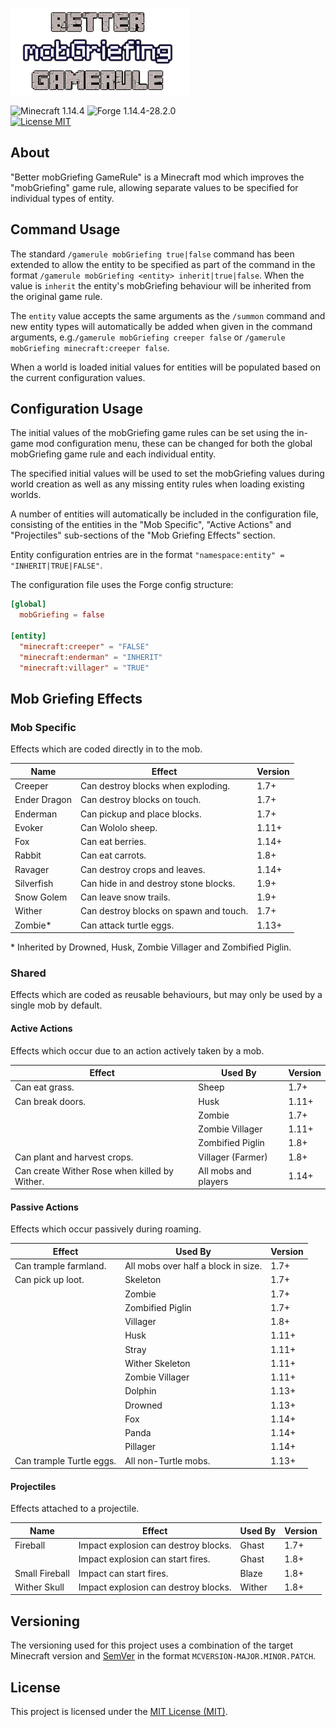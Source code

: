![Better mobGriefing GameRule](src/main/resources/logo.png)

![Minecraft 1.14.4](https://img.shields.io/badge/Minecraft-1.14.4-lightgrey.svg)
![Forge 1.14.4-28.2.0](https://img.shields.io/badge/Forge-1.14.4--28.2.0-lightgrey.svg)  
[![License MIT](https://img.shields.io/badge/License-MIT-blue.svg)](LICENSE)

## About
"Better mobGriefing GameRule" is a Minecraft mod which improves the
"mobGriefing" game rule, allowing separate values to be specified for individual
types of entity.

## Command Usage
The standard `/gamerule mobGriefing true|false` command has been extended to
allow the entity to be specified as part of the command in the format `/gamerule
mobGriefing <entity> inherit|true|false`. When the value is `inherit` the
entity's mobGriefing behaviour will be inherited from the original game rule.

The `entity` value accepts the same arguments as the `/summon` command and new
entity types will automatically be added when given in the command arguments,
e.g.`/gamerule mobGriefing creeper false` or `/gamerule mobGriefing
minecraft:creeper false`.

When a world is loaded initial values for entities will be populated based on
the current configuration values.

## Configuration Usage
The initial values of the mobGriefing game rules can be set using the in-game
mod configuration menu, these can be changed for both the global mobGriefing
game rule and each individual entity.

The specified initial values will be used to set the mobGriefing values during
world creation as well as any missing entity rules when loading existing worlds.

A number of entities will automatically be included in the configuration file,
consisting of the entities in the "Mob Specific", "Active Actions" and
"Projectiles" sub-sections of the "Mob Griefing Effects" section.

Entity configuration entries are in the format `"namespace:entity" =
"INHERIT|TRUE|FALSE"`.

The configuration file uses the Forge config structure:
```toml
[global]
  mobGriefing = false

[entity]
  "minecraft:creeper" = "FALSE"
  "minecraft:enderman" = "INHERIT"
  "minecraft:villager" = "TRUE"
```

## Mob Griefing Effects
### Mob Specific
Effects which are coded directly in to the mob.

| Name         | Effect                                 | Version |
| ------------ | -------------------------------------- | ------- |
| Creeper      | Can destroy blocks when exploding.     | 1.7+    |
| Ender Dragon | Can destroy blocks on touch.           | 1.7+    |
| Enderman     | Can pickup and place blocks.           | 1.7+    |
| Evoker       | Can Wololo sheep.                      | 1.11+   |
| Fox          | Can eat berries.                       | 1.14+   |
| Rabbit       | Can eat carrots.                       | 1.8+    |
| Ravager      | Can destroy crops and leaves.          | 1.14+   |
| Silverfish   | Can hide in and destroy stone blocks.  | 1.9+    |
| Snow Golem   | Can leave snow trails.                 | 1.9+    |
| Wither       | Can destroy blocks on spawn and touch. | 1.7+    |
| Zombie*      | Can attack turtle eggs.                | 1.13+   |

\* Inherited by Drowned, Husk, Zombie Villager and Zombified Piglin.

### Shared
Effects which are coded as reusable behaviours, but may only be used by a single
mob by default.

#### Active Actions
Effects which occur due to an action actively taken by a mob.

| Effect                                        | Used By              | Version |
| --------------------------------------------- | -------------------- | ------- |
| Can eat grass.                                | Sheep                | 1.7+    |
| Can break doors.                              | Husk                 | 1.11+   |
|                                               | Zombie               | 1.7+    |
|                                               | Zombie Villager      | 1.11+   |
|                                               | Zombified Piglin     | 1.8+    |
| Can plant and harvest crops.                  | Villager (Farmer)    | 1.8+    |
| Can create Wither Rose when killed by Wither. | All mobs and players | 1.14+   |

#### Passive Actions
Effects which occur passively during roaming.

| Effect                   | Used By                             | Version |
| ------------------------ | ----------------------------------- | ------- |
| Can trample farmland.    | All mobs over half a block in size. | 1.7+    |
| Can pick up loot.        | Skeleton                            | 1.7+    |
|                          | Zombie                              | 1.7+    |
|                          | Zombified Piglin                    | 1.7+    |
|                          | Villager                            | 1.8+    |
|                          | Husk                                | 1.11+   |
|                          | Stray                               | 1.11+   |
|                          | Wither Skeleton                     | 1.11+   |
|                          | Zombie Villager                     | 1.11+   |
|                          | Dolphin                             | 1.13+   |
|                          | Drowned                             | 1.13+   |
|                          | Fox                                 | 1.14+   |
|                          | Panda                               | 1.14+   |
|                          | Pillager                            | 1.14+   |
| Can trample Turtle eggs. | All non-Turtle mobs.                | 1.13+   |

#### Projectiles
Effects attached to a projectile.

| Name           | Effect                               | Used By | Version |
| -------------- | ------------------------------------ | ------- | ------- |
| Fireball       | Impact explosion can destroy blocks. | Ghast   | 1.7+    |
|                | Impact explosion can start fires.    | Ghast   | 1.8+    |
| Small Fireball | Impact can start fires.              | Blaze   | 1.8+    |
| Wither Skull   | Impact explosion can destroy blocks. | Wither  | 1.8+    |

## Versioning
The versioning used for this project uses a combination of the target Minecraft
version and [SemVer](http://semver.org) in the format
`MCVERSION-MAJOR.MINOR.PATCH`.

## License
This project is licensed under the [MIT License (MIT)](LICENSE).
